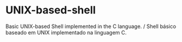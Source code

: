 # UNIX-based-shell
Basic UNIX-based Shell implemented in the C language. / Shell básico baseado em UNIX implementado na linguagem C. 
